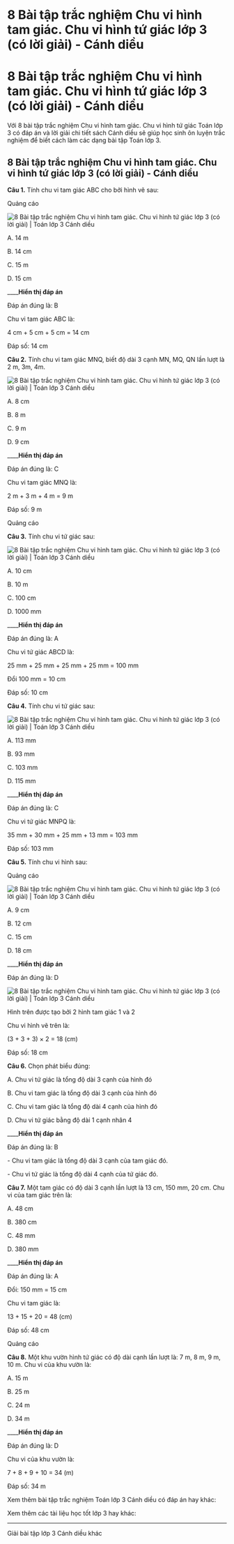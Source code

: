 # 8 Bài tập trắc nghiệm Chu vi hình tam giác. Chu vi hình tứ giác lớp 3 (có lời giải) - Cánh diều

# 8 Bài tập trắc nghiệm Chu vi hình tam giác. Chu vi hình tứ giác lớp 3 (có lời giải) - Cánh diều

Với 8 bài tập trắc nghiệm Chu vi hình tam giác. Chu vi hình tứ giác Toán lớp 3 có đáp án và lời giải chi tiết sách Cánh diều sẽ giúp học sinh ôn luyện trắc nghiệm để biết cách làm các dạng bài tập Toán lớp 3.

## 8 Bài tập trắc nghiệm Chu vi hình tam giác. Chu vi hình tứ giác lớp 3 (có lời giải) - Cánh diều

**Câu 1.** Tính chu vi tam giác ABC cho bởi hình vẽ sau:

Quảng cáo

![8 Bài tập trắc nghiệm Chu vi hình tam giác. Chu vi hình tứ giác lớp 3 \(có lời giải\) | Toán lớp 3 Cánh diều](https://vietjack.com/toan-3-cd/images/trac-nghiem-chu-vi-hinh-tam-giac-chu-vi-hinh-tu-giac.PNG)

A. 14 m

B. 14 cm

C. 15 m

D. 15 cm

____**Hiển thị đáp án**

Đáp án đúng là: B

Chu vi tam giác ABC là:

4 cm + 5 cm + 5 cm = 14 cm

Đáp số: 14 cm

**Câu 2.** Tính chu vi tam giác MNQ, biết độ dài 3 cạnh MN, MQ, QN lần lượt là 2 m, 3m, 4m.

![8 Bài tập trắc nghiệm Chu vi hình tam giác. Chu vi hình tứ giác lớp 3 \(có lời giải\) | Toán lớp 3 Cánh diều](https://vietjack.com/toan-3-cd/images/trac-nghiem-chu-vi-hinh-tam-giac-chu-vi-hinh-tu-giac-1.PNG)

A. 8 cm

B. 8 m

C. 9 m

D. 9 cm

____**Hiển thị đáp án**

Đáp án đúng là: C

Chu vi tam giác MNQ là:

2 m + 3 m + 4 m = 9 m

Đáp số: 9 m

Quảng cáo

**Câu 3.** Tính chu vi tứ giác sau:

![8 Bài tập trắc nghiệm Chu vi hình tam giác. Chu vi hình tứ giác lớp 3 \(có lời giải\) | Toán lớp 3 Cánh diều](https://vietjack.com/toan-3-cd/images/trac-nghiem-chu-vi-hinh-tam-giac-chu-vi-hinh-tu-giac-1a.PNG)

A. 10 cm

B. 10 m

C. 100 cm

D. 1000 mm

____**Hiển thị đáp án**

Đáp án đúng là: A

Chu vi tứ giác ABCD là:

25 mm + 25 mm + 25 mm + 25 mm = 100 mm 

Đổi 100 mm = 10 cm

Đáp số: 10 cm

**Câu 4.** Tính chu vi tứ giác sau:

![8 Bài tập trắc nghiệm Chu vi hình tam giác. Chu vi hình tứ giác lớp 3 \(có lời giải\) | Toán lớp 3 Cánh diều](https://vietjack.com/toan-3-cd/images/trac-nghiem-chu-vi-hinh-tam-giac-chu-vi-hinh-tu-giac-2.PNG)

A. 113 mm

B. 93 mm

C. 103 mm

D. 115 mm

____**Hiển thị đáp án**

Đáp án đúng là: C

Chu vi tứ giác MNPQ là:

35 mm + 30 mm + 25 mm + 13 mm = 103 mm

Đáp số: 103 mm

**Câu 5.** Tính chu vi hình sau:

Quảng cáo

![8 Bài tập trắc nghiệm Chu vi hình tam giác. Chu vi hình tứ giác lớp 3 \(có lời giải\) | Toán lớp 3 Cánh diều](https://vietjack.com/toan-3-cd/images/trac-nghiem-chu-vi-hinh-tam-giac-chu-vi-hinh-tu-giac-2a.PNG)

A. 9 cm

B. 12 cm

C. 15 cm

D. 18 cm

____**Hiển thị đáp án**

Đáp án đúng là: D

![8 Bài tập trắc nghiệm Chu vi hình tam giác. Chu vi hình tứ giác lớp 3 \(có lời giải\) | Toán lớp 3 Cánh diều](https://vietjack.com/toan-3-cd/images/trac-nghiem-chu-vi-hinh-tam-giac-chu-vi-hinh-tu-giac-2b.PNG)

Hình trên được tạo bởi 2 hình tam giác 1 và 2

Chu vi hình vẽ trên là: 

(3 + 3 + 3) × 2 = 18 (cm)

Đáp số: 18 cm

**Câu 6.** Chọn phát biểu đúng:

A. Chu vi tứ giác là tổng độ dài 3 cạnh của hình đó

B. Chu vi tam giác là tổng độ dài 3 cạnh của hình đó

C. Chu vi tam giác là tổng độ dài 4 cạnh của hình đó

D. Chu vi tứ giác bằng độ dài 1 cạnh nhân 4

____**Hiển thị đáp án**

Đáp án đúng là: B

\- Chu vi tam giác là tổng độ dài 3 cạnh của tam giác đó.

\- Chu vi tứ giác là tổng độ dài 4 cạnh của tứ giác đó.

**Câu 7.** Một tam giác có độ dài 3 cạnh lần lượt là 13 cm, 150 mm, 20 cm. Chu vi của tam giác trên là:

A. 48 cm

B. 380 cm

C. 48 mm

D. 380 mm

____**Hiển thị đáp án**

Đáp án đúng là: A

Đổi: 150 mm = 15 cm

Chu vi tam giác là:

13 + 15 + 20 = 48 (cm)

Đáp số: 48 cm

Quảng cáo

**Câu 8.** Một khu vườn hình tứ giác có độ dài cạnh lần lượt là: 7 m, 8 m, 9 m, 10 m. Chu vi của khu vườn là:

A. 15 m

B. 25 m

C. 24 m

D. 34 m

____**Hiển thị đáp án**

Đáp án đúng là: D

Chu vi của khu vườn là:

7 + 8 + 9 + 10 = 34 (m)

Đáp số: 34 m

Xem thêm bài tập trắc nghiệm Toán lớp 3 Cánh diều có đáp án hay khác:

Xem thêm các tài liệu học tốt lớp 3 hay khác:

* * *

Giải bài tập lớp 3 Cánh diều khác
